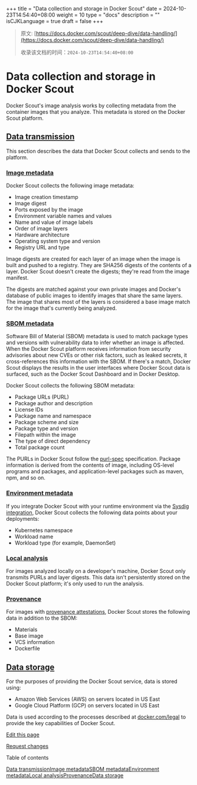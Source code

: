 +++
title = "Data collection and storage in Docker Scout"
date = 2024-10-23T14:54:40+08:00
weight = 10
type = "docs"
description = ""
isCJKLanguage = true
draft = false
+++

> 原文: [https://docs.docker.com/scout/deep-dive/data-handling/](https://docs.docker.com/scout/deep-dive/data-handling/)
>
> 收录该文档的时间：`2024-10-23T14:54:40+08:00`

# Data collection and storage in Docker Scout

Docker Scout's image analysis works by collecting metadata from the container images that you analyze. This metadata is stored on the Docker Scout platform.

## [Data transmission](https://docs.docker.com/scout/deep-dive/data-handling/#data-transmission)

This section describes the data that Docker Scout collects and sends to the platform.

### [Image metadata](https://docs.docker.com/scout/deep-dive/data-handling/#image-metadata)

Docker Scout collects the following image metadata:

- Image creation timestamp
- Image digest
- Ports exposed by the image
- Environment variable names and values
- Name and value of image labels
- Order of image layers
- Hardware architecture
- Operating system type and version
- Registry URL and type

Image digests are created for each layer of an image when the image is built and pushed to a registry. They are SHA256 digests of the contents of a layer. Docker Scout doesn't create the digests; they're read from the image manifest.

The digests are matched against your own private images and Docker's database of public images to identify images that share the same layers. The image that shares most of the layers is considered a base image match for the image that's currently being analyzed.

### [SBOM metadata](https://docs.docker.com/scout/deep-dive/data-handling/#sbom-metadata)

Software Bill of Material (SBOM) metadata is used to match package types and versions with vulnerability data to infer whether an image is affected. When the Docker Scout platform receives information from security advisories about new CVEs or other risk factors, such as leaked secrets, it cross-references this information with the SBOM. If there's a match, Docker Scout displays the results in the user interfaces where Docker Scout data is surfaced, such as the Docker Scout Dashboard and in Docker Desktop.

Docker Scout collects the following SBOM metadata:

- Package URLs (PURL)
- Package author and description
- License IDs
- Package name and namespace
- Package scheme and size
- Package type and version
- Filepath within the image
- The type of direct dependency
- Total package count

The PURLs in Docker Scout follow the [purl-spec](https://github.com/package-url/purl-spec) specification. Package information is derived from the contents of image, including OS-level programs and packages, and application-level packages such as maven, npm, and so on.

### [Environment metadata](https://docs.docker.com/scout/deep-dive/data-handling/#environment-metadata)

If you integrate Docker Scout with your runtime environment via the [Sysdig integration](https://docs.docker.com/scout/integrations/environment/sysdig/), Docker Scout collects the following data points about your deployments:

- Kubernetes namespace
- Workload name
- Workload type (for example, DaemonSet)

### [Local analysis](https://docs.docker.com/scout/deep-dive/data-handling/#local-analysis)

For images analyzed locally on a developer's machine, Docker Scout only transmits PURLs and layer digests. This data isn't persistently stored on the Docker Scout platform; it's only used to run the analysis.

### [Provenance](https://docs.docker.com/scout/deep-dive/data-handling/#provenance)

For images with [provenance attestations](https://docs.docker.com/build/metadata/attestations/slsa-provenance/), Docker Scout stores the following data in addition to the SBOM:

- Materials
- Base image
- VCS information
- Dockerfile

## [Data storage](https://docs.docker.com/scout/deep-dive/data-handling/#data-storage)

For the purposes of providing the Docker Scout service, data is stored using:

- Amazon Web Services (AWS) on servers located in US East
- Google Cloud Platform (GCP) on servers located in US East

Data is used according to the processes described at [docker.com/legal](https://www.docker.com/legal/) to provide the key capabilities of Docker Scout.

[Edit this page](https://github.com/docker/docs/edit/main/content/manuals/scout/deep-dive/data-handling.md)

[Request changes](https://github.com/docker/docs/issues/new?template=doc_issue.yml&location=https%3a%2f%2fdocs.docker.com%2fscout%2fdeep-dive%2fdata-handling%2f&labels=status%2Ftriage)

Table of contents

[Data transmission](https://docs.docker.com/scout/deep-dive/data-handling/#data-transmission)[Image metadata](https://docs.docker.com/scout/deep-dive/data-handling/#image-metadata)[SBOM metadata](https://docs.docker.com/scout/deep-dive/data-handling/#sbom-metadata)[Environment metadata](https://docs.docker.com/scout/deep-dive/data-handling/#environment-metadata)[Local analysis](https://docs.docker.com/scout/deep-dive/data-handling/#local-analysis)[Provenance](https://docs.docker.com/scout/deep-dive/data-handling/#provenance)[Data storage](https://docs.docker.com/scout/deep-dive/data-handling/#data-storage)
